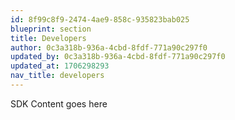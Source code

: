 ```yaml
---
id: 8f99c8f9-2474-4ae9-858c-935823bab025
blueprint: section
title: Developers
author: 0c3a318b-936a-4cbd-8fdf-771a90c297f0
updated_by: 0c3a318b-936a-4cbd-8fdf-771a90c297f0
updated_at: 1706298293
nav_title: developers
---
```

SDK Content goes here